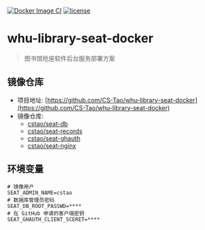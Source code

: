 [![Docker Image CI](https://github.com/CS-Tao/whu-library-seat-docker/workflows/Docker%20Image%20CI/badge.svg)](https://github.com/CS-Tao/whu-library-seat-docker/actions)
[![license](https://img.shields.io/badge/license-MIT-orange.svg)](https://opensource.org/licenses/MIT)
# whu-library-seat-docker

> 图书馆抢座软件后台服务部署方案

## 镜像仓库

- 项目地址: [https://github.com/CS-Tao/whu-library-seat-docker](https://github.com/CS-Tao/whu-library-seat-docker)
- 镜像仓库:
  - [cstao/seat-db](https://cloud.docker.com/repository/docker/cstao/seat-db)
  - [cstao/seat-records](https://cloud.docker.com/repository/docker/cstao/seat-records)
  - [cstao/seat-ghauth](https://cloud.docker.com/repository/docker/cstao/seat-ghauth)
  - [cstao/seat-nginx](https://cloud.docker.com/repository/docker/cstao/seat-nginx)

## 环境变量

```
# 镜像用户
SEAT_ADMIN_NAME=cstao
# 数据库管理员密码
SEAT_DB_ROOT_PASSWD=****
# 在 GitHub 申请的客户端密钥
SEAT_GHAUTH_CLIENT_SCERET=****
```
